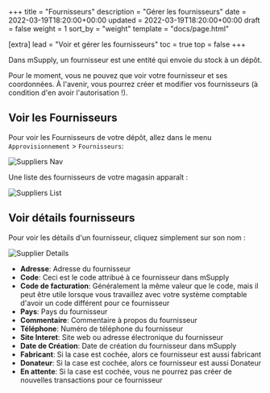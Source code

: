+++
title = "Fournisseurs"
description = "Gérer les fournisseurs"
date = 2022-03-19T18:20:00+00:00
updated = 2022-03-19T18:20:00+00:00
draft = false
weight = 1
sort_by = "weight"
template = "docs/page.html"

[extra]
lead = "Voir et gérer les fournisseurs"
toc = true
top = false
+++

Dans mSupply, un fournisseur est une entité qui envoie du stock à un dépôt. 

<div class="mise-a-jour">
Pour le moment, vous ne pouvez que voir votre fournisseur et ses coordonnées. À l'avenir, vous pourrez créer et modifier vos fournisseurs (à condition d'en avoir l'autorisation !). 
</div>

## Voir les Fournisseurs

Pour voir les Fournisseurs de votre dépôt, allez dans le menu `Approvisionnement` > `Fournisseurs`: 

![Suppliers Nav](/docs/replenishment/images/sup_gotosup_fr.png)

Une liste des fournisseurs de votre magasin apparaît : 

![Suppliers List](/docs/replenishment/images/sup_suplist_fr.png)


## Voir détails fournisseurs

Pour voir les détails d'un fournisseur, cliquez simplement sur son nom : 

![Supplier Details](/docs/replenishment/images/sup_supdetails_fr.png)

* **Adresse**: Adresse du fournisseur
* **Code**: Ceci est le code attribué à ce fournisseur dans mSupply
* **Code de facturation**: Généralement la même valeur que le code, mais il peut être utile lorsque vous travaillez avec votre système comptable d'avoir un code différent pour ce fournisseur
* **Pays**: Pays du fournisseur
* **Commentaire**: Commentaire à propos du fournisseur
* **Téléphone**: Numéro de téléphone du fournisseur 
* **Site Interet**: Site web ou adresse électronique du fournisseur
* **Date de Création**: Date de création du fournisseur dans mSupply
* **Fabricant**: Si la case est cochée, alors ce fournisseur est aussi fabricant
* **Donateur**: Si la case est cochée, alors ce fournisseur est aussi Donateur
* **En attente**: Si la case est cochée, vous ne pourrez pas créer de nouvelles transactions pour ce fournisseur